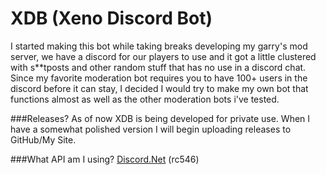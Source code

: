 # XDB (Xeno Discord Bot)

I started making this bot while taking breaks developing my garry's mod server, we have a discord for our players to use and it got
a little clustered with s**tposts and other random stuff that has no use in a discord chat. Since my favorite moderation bot requires
you to have 100+ users in the discord before it can stay, I decided I would try to make my own bot that functions almost as well as the
other moderation bots i've tested.

###Releases?
As of now XDB is being developed for private use. When I have a somewhat polished version I will begin uploading releases to GitHub/My Site.

###What API am I using? 
[Discord.Net](https://github.com/RogueException/Discord.Net) (rc546)
